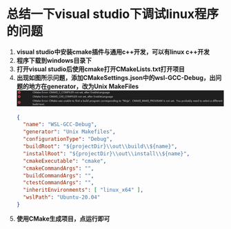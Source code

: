 # 总结一下visual studio下调试linux程序的问题

1. __visual studio中安装cmake插件与通用c++开发，可以有linux c++开发__
2. __程序下载到windows目录下__
3. __打开visual studio后使用cmake打开CMakeLists.txt打开项目__
4. __出现如图所示问题，添加CMakeSettings.json中的wsl-GCC-Debug，出问题的地方在generator，改为Unix MakeFiles__
![Wrong](./wrong.jpg)
    ```json 
    {
      "name": "WSL-GCC-Debug",
      "generator": "Unix Makefiles",
      "configurationType": "Debug",
      "buildRoot": "${projectDir}\\out\\build\\${name}",
      "installRoot": "${projectDir}\\out\\install\\${name}",
      "cmakeExecutable": "cmake",
      "cmakeCommandArgs": "",
      "buildCommandArgs": "",
      "ctestCommandArgs": "",
      "inheritEnvironments": [ "linux_x64" ],
      "wslPath": "Ubuntu-20.04"
    }
    ```
5. __使用CMake生成项目，点运行即可__